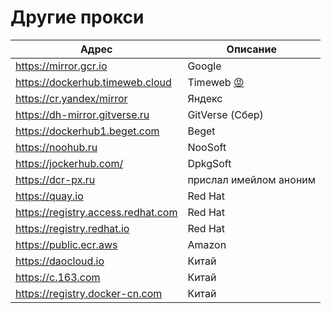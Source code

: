 # Другие прокси

| Адрес                              | Описание                                                                                        |
| ---------------------------------- | ----------------------------------------------------------------------------------------------- |
| https://mirror.gcr.io              | Google                                                                                          |
| https://dockerhub.timeweb.cloud    | Timeweb [😡](https://github.com/altfoxie/vzlom-kazino "фагло попросил пропиарить взлом казино") |
| https://cr.yandex/mirror           | Яндекс                                                                                          |
| https://dh-mirror.gitverse.ru      | GitVerse (Сбер)                                                                                 |
| https://dockerhub1.beget.com       | Beget                                                                                           |
| https://noohub.ru                  | NooSoft                                                                                         |
| https://jockerhub.com/             | DpkgSoft                                                                                        |
| https://dcr-px.ru                  | прислал имейлом аноним                                                                          |
| https://quay.io                    | Red Hat                                                                                         |
| https://registry.access.redhat.com | Red Hat                                                                                         |
| https://registry.redhat.io         | Red Hat                                                                                         |
| https://public.ecr.aws             | Amazon                                                                                          |
| https://daocloud.io                | Китай                                                                                           |
| https://c.163.com                  | Китай                                                                                           |
| https://registry.docker-cn.com     | Китай                                                                                           |
